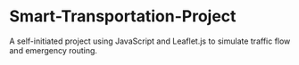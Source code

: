# Smart-Transportation-Project
A self-initiated project using JavaScript and Leaflet.js to simulate traffic flow and emergency routing.
